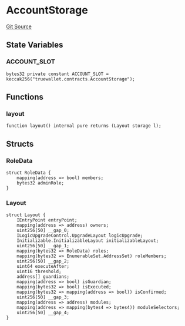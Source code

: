 # AccountStorage
[Git Source](https://github.com/TrueWallet/contracts/blob/db2e75cb332931da5fdaa38bec9e4d367be1d851/src/utils/AccountStorage.sol)


## State Variables
### ACCOUNT_SLOT

```solidity
bytes32 private constant ACCOUNT_SLOT = keccak256("truewallet.contracts.AccountStorage");
```


## Functions
### layout


```solidity
function layout() internal pure returns (Layout storage l);
```

## Structs
### RoleData

```solidity
struct RoleData {
    mapping(address => bool) members;
    bytes32 adminRole;
}
```

### Layout

```solidity
struct Layout {
    IEntryPoint entryPoint;
    mapping(address => address) owners;
    uint256[50] __gap_0;
    ILogicUpgradeControl.UpgradeLayout logicUpgrade;
    Initializable.InitializableLayout initializableLayout;
    uint256[50] __gap_1;
    mapping(bytes32 => RoleData) roles;
    mapping(bytes32 => EnumerableSet.AddressSet) roleMembers;
    uint256[50] __gap_2;
    uint64 executeAfter;
    uint16 threshold;
    address[] guardians;
    mapping(address => bool) isGuardian;
    mapping(bytes32 => bool) isExecuted;
    mapping(bytes32 => mapping(address => bool)) isConfirmed;
    uint256[50] __gap_3;
    mapping(address => address) modules;
    mapping(address => mapping(bytes4 => bytes4)) moduleSelectors;
    uint256[50] __gap_4;
}
```

